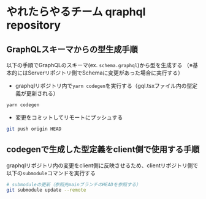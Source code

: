 # やれたらやるチーム qraphql repository

## GraphQLスキーマからの型生成手順
以下の手順でGraphQLのスキーマ(ex. `schema.graphql`)から型を生成する
（※基本的にはServerリポジトリ側でSchemaに変更があった場合に実行する）

- graphqlリポジトリ内で`yarn codegen`を実行する（gql.tsxファイル内の型定義が更新される）
```bash
yarn codegen
```

- 変更をコミットしてリモートにプッシュする
```bash
git push origin HEAD
```

## codegenで生成した型定義をclient側で使用する手順
graphqlリポジトリ内の変更をclient側に反映させるため、clientリポジトリ側で以下の`submodule`コマンドを実行する
```bash
# submoduleの更新（参照先mainブランチのHEADを参照する）
git submodule update --remote
```